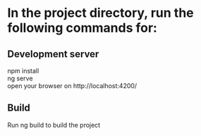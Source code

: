 # In the project directory, run the following commands for:
## Development server
npm install<Br>
ng serve <br>
open your browser on http://localhost:4200/ <br>


## Build
Run ng build to build the project
